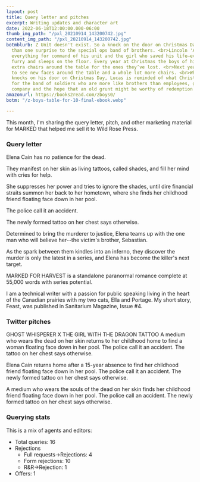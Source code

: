 ```yaml
---
layout: post
title: Query letter and pitches
excerpt: Writing updates and character art
date: 2022-06-18T12:00:00.000-06:00
thumb_img_path: "/pxl_20210914_143200742.jpg"
content_img_path: "/pxl_20210914_143200742.jpg"
botmblurb: Z Unit doesn't exist. So a knock on the door on Christmas Day brings more
  than one surprise to the special ops band of brothers. <br>Lincoln 'Ace' Kelly has traded
  everything for command of his unit and the girl who saved his life—even if she's
  furry and sleeps on the floor. Every year at Christmas the boys of his unit put
  extra chairs around the table for the ones they’ve lost. <br>Next year, Lucas expects
  to see new faces around the table and a whole lot more chairs. <br>When Hadleigh Rawson
  knocks on his door on Christmas Day, Lucas is reminded of what Christmas is about—gratitude
  for the band of soldiers who are more like brothers than employees, good food, better
  company and the hope that an old grunt might be worthy of redemption and love.
amazonurl: https://books2read.com/zboys0/
botm: "/z-boys-table-for-10-final-ebook.webp"

---
```


This month, I'm sharing the query letter, pitch, and other marketing material for MARKED that helped me sell it to Wild Rose Press.

### Query letter

Elena Cain has no patience for the dead. 

They manifest on her skin as living tattoos, called shades, and fill her mind with cries for help.

She suppresses her power and tries to ignore the shades, until dire financial straits summon her back to her hometown, where she finds her childhood friend floating face down in her pool. 

The police call it an accident.

The newly formed tattoo on her chest says otherwise.

Determined to bring the murderer to justice, Elena teams up with the one man who will believe her--the victim's brother, Sebastian. 

As the spark between them kindles into an inferno, they discover the murder is only the latest in a series, and Elena has become the killer's next target.

MARKED FOR HARVEST is a standalone paranormal romance complete at 55,000 words with series potential. 

I am a technical writer with a passion for public speaking living in the heart of the Canadian prairies with my two cats, Ella and Portage. My short story, Feast, was published in Sanitarium Magazine, Issue #4.

### Twitter pitches

GHOST WHISPERER X THE GIRL WITH THE DRAGON TATTOO A medium who wears the dead on her skin returns to her childhood home to find a woman floating face down in her pool. The police call it an accident. The tattoo on her chest says otherwise.

Elena Cain returns home after a 15-year absence to find her childhood friend floating face down in her pool. The police call it an accident. The newly formed tattoo on her chest says otherwise.

A medium who wears the souls of the dead on her skin finds her childhood friend floating face down in her pool. The police call an accident. The newly formed tattoo on her chest says otherwise.

### Querying stats

This is a mix of agents and editors:

* Total queries: 16
* Rejections
  * Full requests->Rejections: 4
  * Form rejections: 10
  * R&R->Rejection: 1
* Offers: 1